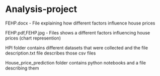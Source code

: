 # Analysis-project
FEHP.docx - File explaining how different factors influence house prices

FEHP.pdf,FEHP.jpg - Files shows a different factors influencing house prices (chart represention)

HPI folder contains different datasets that were collected and the file description.txt file describes those csv files

House_price_prediction folder contains python notebooks and a file describing them
